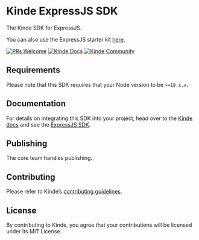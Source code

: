 # Kinde ExpressJS SDK

The Kinde SDK for ExpressJS.

You can also use the ExpressJS starter kit [here](https://github.com/kinde-starter-kits/expressjs-starter-kit).

[![PRs Welcome](https://img.shields.io/badge/PRs-welcome-brightgreen.svg?style=flat-square)](https://makeapullrequest.com) [![Kinde Docs](https://img.shields.io/badge/Kinde-Docs-eee?style=flat-square)](https://kinde.com/docs/developer-tools) [![Kinde Community](https://img.shields.io/badge/Kinde-Community-eee?style=flat-square)](https://thekindecommunity.slack.com)

## Requirements

Please note that this SDK requires that your Node version to be `>=19.x.x`.

## Documentation

For details on integrating this SDK into your project, head over to the [Kinde docs](https://kinde.com/docs/) and see the [ExpressJS SDK](https://kinde.com/docs/developer-tools/express-sdk).

## Publishing

The core team handles publishing.

## Contributing

Please refer to Kinde’s [contributing guidelines](https://github.com/kinde-oss/.github/blob/489e2ca9c3307c2b2e098a885e22f2239116394a/CONTRIBUTING.md).

## License

By contributing to Kinde, you agree that your contributions will be licensed under its MIT License.
